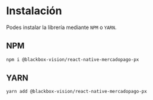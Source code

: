 # Instalación

Podes instalar la librería mediante `NPM` o `YARN`.

## NPM

```bash
npm i @blackbox-vision/react-native-mercadopago-px
```

## YARN

```bash
yarn add @blackbox-vision/react-native-mercadopago-px
```